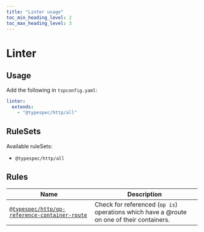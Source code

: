 ```yaml
---
title: "Linter usage"
toc_min_heading_level: 2
toc_max_heading_level: 3
---
```


# Linter

## Usage

Add the following in `tspconfig.yaml`:

```yaml
linter:
  extends:
    - "@typespec/http/all"
```

## RuleSets

Available ruleSets:

- `@typespec/http/all`

## Rules

| Name                                                                                                   | Description                                                                               |
| ------------------------------------------------------------------------------------------------------ | ----------------------------------------------------------------------------------------- |
| [`@typespec/http/op-reference-container-route`](/libraries/http/rules/op-reference-container-route.md) | Check for referenced (`op is`) operations which have a @route on one of their containers. |
